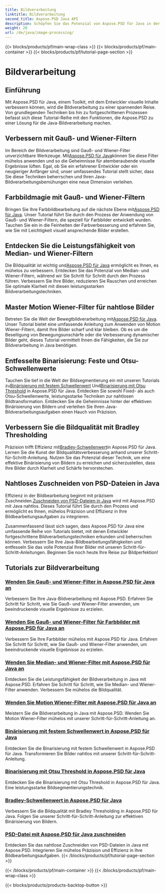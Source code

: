 ```yaml
---
title: Bildverarbeitung
linktitle: Bildverarbeitung
second_title: Aspose.PSD Java API
description: Schöpfen Sie das Potenzial von Aspose.PSD für Java in der Bildverarbeitung aus. Lernen Sie Schritt für Schritt, Gauß-, Wiener-, Median- und Motion-Wiener-Filter anzuwenden.
weight: 20
url: /de/java/image-processing/
---
```


{{< blocks/products/pf/main-wrap-class >}}
{{< blocks/products/pf/main-container >}}
{{< blocks/products/pf/tutorial-page-section >}}

# Bildverarbeitung

## Einführung

Mit Aspose.PSD für Java, einem Toolkit, mit dem Entwickler visuelle Inhalte verbessern können, wird die Bildverarbeitung zu einer spannenden Reise. Von grundlegenden Techniken bis hin zu fortgeschrittenen Prozessen befasst sich diese Tutorial-Reihe mit den Funktionen, die Aspose.PSD zu einer Lösung für die Java-Bildverarbeitung machen.

## Verbessern mit Gauß- und Wiener-Filtern

 Im Bereich der Bildverarbeitung sind Gauß- und Wiener-Filter unverzichtbare Werkzeuge. Mit[Aspose.PSD für Java](./apply-gaussian-wiener-filters/)können Sie diese Filter mühelos anwenden und so die Geheimnisse für atemberaubende visuelle Ergebnisse lüften. Egal, ob Sie ein erfahrener Entwickler oder ein neugieriger Anfänger sind, unser umfassendes Tutorial stellt sicher, dass Sie diese Techniken beherrschen und Ihren Java-Bildverarbeitungsbemühungen eine neue Dimension verleihen.

## Farbbildmagie mit Gauß- und Wiener-Filtern

 Bringen Sie Ihre Farbbildbearbeitung auf die nächste Ebene mit[Aspose.PSD für Java](./apply-gaussian-wiener-filters-color-image/). Unser Tutorial führt Sie durch den Prozess der Anwendung von Gauß- und Wiener-Filtern, die speziell für Farbbilder entwickelt wurden. Tauchen Sie ein in die Feinheiten der Farbverbesserung und erfahren Sie, wie Sie mit Leichtigkeit visuell ansprechende Bilder erstellen.

## Entdecken Sie die Leistungsfähigkeit von Median- und Wiener-Filtern

 Die Bildqualität ist wichtig und[Aspose.PSD für Java](./apply-median-wiener-filters/) ermöglicht es Ihnen, es mühelos zu verbessern. Entdecken Sie das Potenzial von Median- und Wiener-Filtern, während wir Sie Schritt für Schritt durch den Prozess führen. Verbessern Sie Ihre Bilder, reduzieren Sie Rauschen und erreichen Sie optimale Klarheit mit diesen leistungsstarken Bildverarbeitungstechniken.

## Master Motion Wiener-Filter für nahtlose Bilder

 Betreten Sie die Welt der Bewegtbildverarbeitung mit[Aspose.PSD für Java](./apply-motion-wiener-filters/). Unser Tutorial bietet eine umfassende Anleitung zum Anwenden von Motion Wiener-Filtern, damit Ihre Bilder scharf und klar bleiben. Ob es um die Beseitigung von Bewegungsunschärfe oder die Verbesserung dynamischer Bilder geht, dieses Tutorial vermittelt Ihnen die Fähigkeiten, die Sie zur Bildverarbeitung in Java benötigen.

## Entfesselte Binarisierung: Feste und Otsu-Schwellenwerte

 Tauchen Sie tief in die Welt der Bildsegmentierung ein mit unseren Tutorials zu[Binärisierung mit festem Schwellenwert](./binarization-fixed-threshold/) Und[Binarisierung mit Otsu Threshold](./binarization-otsu-threshold/) in Aspose.PSD für Java. Entdecken Sie sowohl Fixed- als auch Otsu-Schwellenwerte, leistungsstarke Techniken zur nahtlosen Bildtransformation. Entdecken Sie die Geheimnisse hinter der effektiven Binärisierung von Bildern und verleihen Sie Ihren Java-Bildverarbeitungsaufgaben einen Hauch von Präzision.

## Verbessern Sie die Bildqualität mit Bradley Thresholding

 Präzision trifft Effizienz mit[Bradley-Schwellenwert](./bradley-thresholding/)in Aspose.PSD für Java. Lernen Sie die Kunst der Bildqualitätsverbesserung anhand unserer Schritt-für-Schritt-Anleitung. Nutzen Sie das Potenzial dieser Technik, um eine effektive Binärisierung von Bildern zu erreichen und sicherzustellen, dass Ihre Bilder durch Klarheit und Schärfe hervorstechen.

## Nahtloses Zuschneiden von PSD-Dateien in Java

 Effizienz in der Bildbearbeitung beginnt mit präzisem Zuschneiden.[Zuschneiden von PSD-Dateien in Java](./crop-psd-file/) wird mit Aspose.PSD mit Java nahtlos. Dieses Tutorial führt Sie durch den Prozess und ermöglicht es Ihnen, mühelos Präzision und Effizienz in Ihre Bildbearbeitungsaufgaben zu integrieren.

Zusammenfassend lässt sich sagen, dass Aspose.PSD für Java eine umfassende Reihe von Tutorials bietet, mit denen Entwickler fortgeschrittene Bildverarbeitungstechniken erkunden und beherrschen können. Verbessern Sie Ihre Java-Bildbearbeitungsfähigkeiten und entfesseln Sie das volle Potenzial Ihrer Bilder mit unseren Schritt-für-Schritt-Anleitungen. Beginnen Sie noch heute Ihre Reise zur Bildperfektion!
## Tutorials zur Bildverarbeitung
### [Wenden Sie Gauß- und Wiener-Filter in Aspose.PSD für Java an](./apply-gaussian-wiener-filters/)
Verbessern Sie Ihre Java-Bildverarbeitung mit Aspose.PSD. Erfahren Sie Schritt für Schritt, wie Sie Gauß- und Wiener-Filter anwenden, um beeindruckende visuelle Ergebnisse zu erzielen.
### [Wenden Sie Gauß- und Wiener-Filter für Farbbilder mit Aspose.PSD für Java an](./apply-gaussian-wiener-filters-color-image/)
Verbessern Sie Ihre Farbbilder mühelos mit Aspose.PSD für Java. Erfahren Sie Schritt für Schritt, wie Sie Gauß- und Wiener-Filter anwenden, um beeindruckende visuelle Ergebnisse zu erzielen.
### [Wenden Sie Median- und Wiener-Filter mit Aspose.PSD für Java an](./apply-median-wiener-filters/)
Entdecken Sie die Leistungsfähigkeit der Bildverarbeitung in Java mit Aspose.PSD. Erfahren Sie Schritt für Schritt, wie Sie Median- und Wiener-Filter anwenden. Verbessern Sie mühelos die Bildqualität.
### [Wenden Sie Motion Wiener-Filter mit Aspose.PSD für Java an](./apply-motion-wiener-filters/)
Meistern Sie die Bildverarbeitung in Java mit Aspose.PSD. Wenden Sie Motion Wiener-Filter mühelos mit unserer Schritt-für-Schritt-Anleitung an.
### [Binärisierung mit festem Schwellenwert in Aspose.PSD für Java](./binarization-fixed-threshold/)
Entdecken Sie die Binarisierung mit festem Schwellenwert in Aspose.PSD für Java. Transformieren Sie Bilder nahtlos mit unserer Schritt-für-Schritt-Anleitung.
### [Binarisierung mit Otsu Threshold in Aspose.PSD für Java](./binarization-otsu-threshold/)
Entdecken Sie die Binarisierung mit Otsu Threshold in Aspose.PSD für Java. Eine leistungsstarke Bildsegmentierungstechnik.
### [Bradley-Schwellenwert in Aspose.PSD für Java](./bradley-thresholding/)
Verbessern Sie die Bildqualität mit Bradley Thresholding in Aspose.PSD für Java. Folgen Sie unserer Schritt-für-Schritt-Anleitung zur effektiven Binärisierung von Bildern.
### [PSD-Datei mit Aspose.PSD für Java zuschneiden](./crop-psd-file/)
Entdecken Sie das nahtlose Zuschneiden von PSD-Dateien in Java mit Aspose.PSD. Integrieren Sie mühelos Präzision und Effizienz in Ihre Bildbearbeitungsaufgaben.
{{< /blocks/products/pf/tutorial-page-section >}}

{{< /blocks/products/pf/main-container >}}
{{< /blocks/products/pf/main-wrap-class >}}

{{< blocks/products/products-backtop-button >}}
